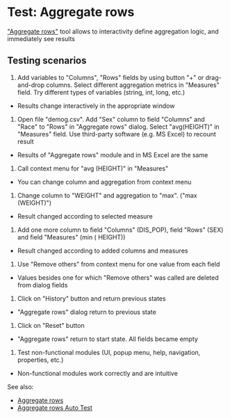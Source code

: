<!-- TITLE: Tests: Aggregate rows -->
<!-- SUBTITLE: -->

# Test: Aggregate rows

["Aggregate rows"](aggregate-rows.md) tool allows to interactivity define aggregation logic, and immediately see results

## Testing scenarios

1. Add variables to "Columns", "Rows" fields by using button "+" or drag-and-drop columns. Select different aggregation
   metrics in "Measures" field. Try different types of variables (string, int, long, etc.)

* Results change interactively in the appropriate window

1. Open file "demog.csv". Add "Sex" column to field "Columns" and "Race" to "Rows" in "Aggregate rows" dialog. Select
   "avg(HEIGHT)" in "Measures" field. Use third-party software (e.g. MS Excel) to recount result

* Results of "Aggregate rows" module and in MS Excel are the same

1. Call context menu for "avg (HEIGHT)" in "Measures"

* You can change column and aggregation from context menu

1. Change column to "WEIGHT" and aggregation to "max". ("max (WEIGHT)")

* Result changed according to selected measure

1. Add one more column to field "Columns" (DIS_POP), field "Rows" (SEX) and field "Measures" (min (
   HEIGHT))

* Result changed according to added columns and measures

1. Use "Remove others" from context menu for one value from each field

* Values ​​besides one for which "Remove others" was called are deleted from dialog fields

1. Click on "History" button and return previous states

* "Aggregate rows" dialog return to previous state

1. Click on "Reset" button

* "Aggregate rows" return to start state. All fields became empty

1. Test non-functional modules (UI, popup menu, help, navigation, properties, etc.)

* Non-functional modules work correctly and are intuitive

See also:

* [Aggregate rows](aggregate-rows.md)
* [Aggregate rows Auto Test](aggregate-rows-test.side)
